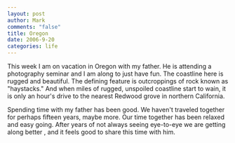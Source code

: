 ```yaml
--- 
layout: post
author: Mark
comments: "false"
title: Oregon
date: 2006-9-20
categories: life
---
```

This week I am on vacation in Oregon with my father. He is attending a photography seminar and I am along to just have fun. The coastline here is rugged and beautiful. The defining feature is outcroppings of rock known as "haystacks." And when miles of rugged, unspoiled coastline start to wain, it is only an hour's drive to the nearest Redwood grove in northern California.

Spending time with my father has been good. We haven't traveled together for perhaps fifteen years, maybe more. Our time together has been relaxed and easy going. After years of not always seeing eye-to-eye we are getting along better , and it feels good to share this time with him.


